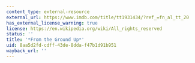 ```yaml
---
content_type: external-resource
external_url: https://www.imdb.com/title/tt1931434/?ref_=fn_al_tt_20
has_external_license_warning: true
license: https://en.wikipedia.org/wiki/All_rights_reserved
status: ''
title: '*From the Ground Up*'
uid: 8aa5d2fd-cdff-43de-8dda-f47b1d91b951
wayback_url: ''
---
```

